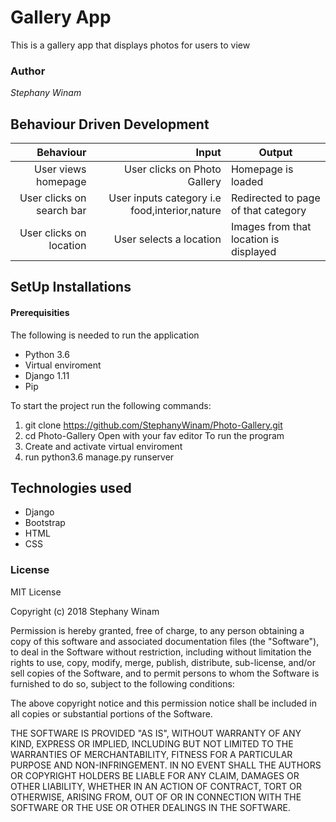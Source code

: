 # Gallery App
This is a gallery app that displays photos for users to view
### Author
*Stephany Winam*

## Behaviour Driven Development

|Behaviour                    |Input                     |Output                   |
|----------------------------:|-------------------------:|-------------------------|
|User views homepage          |User clicks on Photo Gallery|Homepage is loaded |
|User clicks on search bar    |User inputs category i.e food,interior,nature  |Redirected to page of that category|
User clicks on location       |   User selects a location |Images from that location is displayed |

## SetUp Installations

#### Prerequisities
The following is needed to run the application
- Python 3.6
- Virtual enviroment
- Django 1.11
- Pip

To start the project run the following commands:
1. git clone https://github.com/StephanyWinam/Photo-Gallery.git
2. cd Photo-Gallery
Open with your fav editor
To run the program
1. Create and activate virtual enviroment
2. run python3.6 manage.py runserver


## Technologies used
* Django
* Bootstrap
* HTML
* CSS

### License
MIT License

Copyright (c) 2018 Stephany Winam

Permission is hereby granted, free of charge, to any person obtaining a copy of this software and associated documentation files (the "Software"), to deal in the Software without restriction, including without limitation the rights to use, copy, modify, merge, publish, distribute, sub-license, and/or sell copies of the Software, and to permit persons to whom the Software is furnished to do so, subject to the following conditions:

The above copyright notice and this permission notice shall be included in all copies or substantial portions of the Software.

THE SOFTWARE IS PROVIDED "AS IS", WITHOUT WARRANTY OF ANY KIND, EXPRESS OR IMPLIED, INCLUDING BUT NOT LIMITED TO THE WARRANTIES OF MERCHANTABILITY, FITNESS FOR A PARTICULAR PURPOSE AND NON-INFRINGEMENT. IN NO EVENT SHALL THE AUTHORS OR COPYRIGHT HOLDERS BE LIABLE FOR ANY CLAIM, DAMAGES OR OTHER LIABILITY, WHETHER IN AN ACTION OF CONTRACT, TORT OR OTHERWISE, ARISING FROM, OUT OF OR IN CONNECTION WITH THE SOFTWARE OR THE USE OR OTHER DEALINGS IN THE SOFTWARE.
